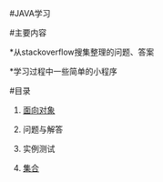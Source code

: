 #JAVA学习

#主要内容
 
  *从stackoverflow搜集整理的问题、答案
  
  *学习过程中一些简单的小程序

#目录

1. [面向对象](face_to_object.md)

 1. 问题与解答
 
 1. 实例测试
 
2. [集合](List.md)

